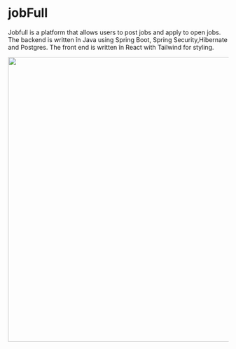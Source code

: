 # jobFull

 Jobfull is a platform that allows users to post jobs and apply to open jobs. The backend is written în Java using Spring Boot, Spring Security,Hibernate and Postgres. The front end is written în React with Tailwind for styling.

<img src='https://github.com/Cezar04/jobfull/blob/master/jobfull.gif' width='650' />
